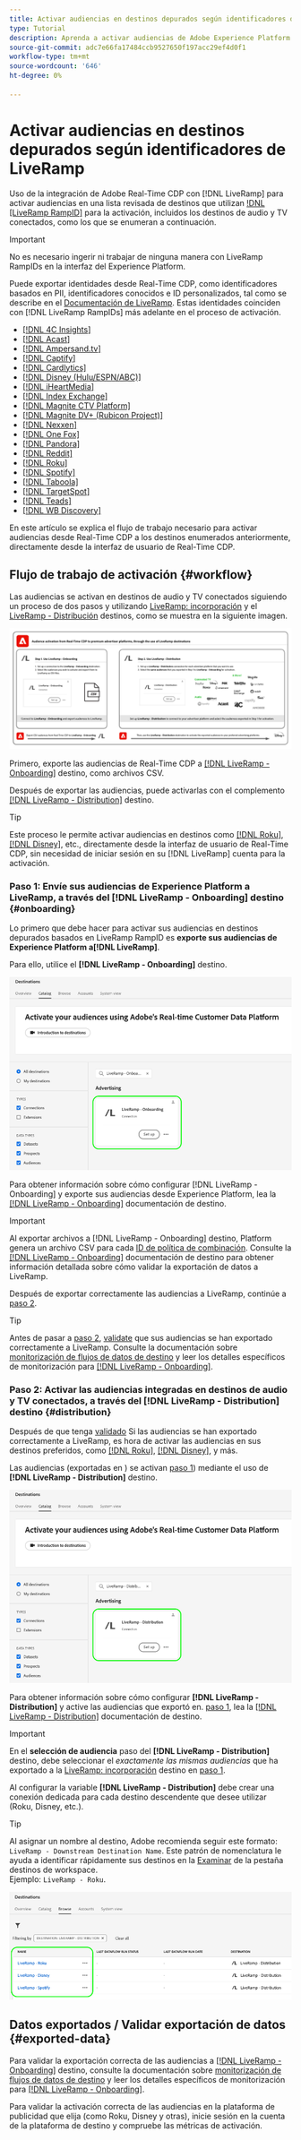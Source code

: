 ```yaml
---
title: Activar audiencias en destinos depurados según identificadores de LiveRamp
type: Tutorial
description: Aprenda a activar audiencias de Adobe Experience Platform en destinos de audio y TV conectados, y otras integraciones mediante LiveRamp RampID.
source-git-commit: adc7e66fa17484ccb9527650f197acc29ef4d0f1
workflow-type: tm+mt
source-wordcount: '646'
ht-degree: 0%

---
```



# Activar audiencias en destinos depurados según identificadores de LiveRamp

Uso de la integración de Adobe Real-Time CDP con [!DNL LiveRamp] para activar audiencias en una lista revisada de destinos que utilizan [!DNL [LiveRamp RampID]](https://docs.liveramp.com/connect/en/interpreting-rampid,-liveramp-s-people-based-identifier.html) para la activación, incluidos los destinos de audio y TV conectados, como los que se enumeran a continuación.

>[!IMPORTANT]
>
>No es necesario ingerir ni trabajar de ninguna manera con LiveRamp RampIDs en la interfaz del Experience Platform.
>
> Puede exportar identidades desde Real-Time CDP, como identificadores basados en PII, identificadores conocidos e ID personalizados, tal como se describe en el [Documentación de LiveRamp](https://docs.liveramp.com/connect/en/identity-and-identifier-terms-and-concepts.html#known-identifiers). Estas identidades coinciden con [!DNL LiveRamp RampIDs] más adelante en el proceso de activación.


* [[!DNL 4C Insights]](#insights)
* [[!DNL Acast]](#acast)
* [[!DNL Ampersand.tv]](#ampersand-tv)
* [[!DNL Captify]](#captify)
* [[!DNL Cardlytics]](#cardlytics)
* [[!DNL Disney (Hulu/ESPN/ABC)]](#disney)
* [[!DNL iHeartMedia]](#iheartmedia)
* [[!DNL Index Exchange]](#index-exchange)
* [[!DNL Magnite CTV Platform]](#magnite)
* [[!DNL Magnite DV+ (Rubicon Project)]](#magnite-dv)
* [[!DNL Nexxen]](#nexxen)
* [[!DNL One Fox]](#fox)
* [[!DNL Pandora]](#pandora)
* [[!DNL Reddit]](#reddit)
* [[!DNL Roku]](#roku)
* [[!DNL Spotify]](#spotify)
* [[!DNL Taboola]](#taboola)
* [[!DNL TargetSpot]](#targetspot)
* [[!DNL Teads]](#teads)
* [[!DNL WB Discovery]](#wb-discovery)

En este artículo se explica el flujo de trabajo necesario para activar audiencias desde Real-Time CDP a los destinos enumerados anteriormente, directamente desde la interfaz de usuario de Real-Time CDP.

## Flujo de trabajo de activación {#workflow}

Las audiencias se activan en destinos de audio y TV conectados siguiendo un proceso de dos pasos y utilizando [LiveRamp: incorporación](../catalog/advertising/liveramp-onboarding.md) y el [LiveRamp - Distribución](../catalog/advertising/liveramp-distribution.md) destinos, como se muestra en la siguiente imagen.

![Diagrama que muestra el flujo de trabajo para activar audiencias desde Real-Time CDP a destinos depurados, a través de LiveRamp.](../assets/ui/activate-curated-destinations-liveramp/workflow-diagram.png)

Primero, exporte las audiencias de Real-Time CDP a [[!DNL LiveRamp - Onboarding]](../catalog/advertising/liveramp-onboarding.md) destino, como archivos CSV.

Después de exportar las audiencias, puede activarlas con el complemento [[!DNL LiveRamp - Distribution]](../catalog/advertising/liveramp-distribution.md) destino.

>[!TIP]
>
>Este proceso le permite activar audiencias en destinos como [[!DNL Roku]](../catalog/advertising/liveramp-distribution.md#roku), [[!DNL Disney]](../catalog/advertising/liveramp-distribution.md#disney), etc., directamente desde la interfaz de usuario de Real-Time CDP, sin necesidad de iniciar sesión en su [!DNL LiveRamp] cuenta para la activación.

### Paso 1: Envíe sus audiencias de Experience Platform a LiveRamp, a través del [!DNL LiveRamp - Onboarding] destino {#onboarding}

Lo primero que debe hacer para activar sus audiencias en destinos depurados basados en LiveRamp RampID es **exporte sus audiencias de Experience Platform a[!DNL LiveRamp]**.

Para ello, utilice el **[!DNL LiveRamp - Onboarding]** destino.

![Imagen de la IU del Experience Platform que muestra la tarjeta de destino LiveRamp - Onboarding](../assets/ui/activate-curated-destinations-liveramp/liveramp-onboarding-catalog.png)

Para obtener información sobre cómo configurar [!DNL LiveRamp - Onboarding] y exporte sus audiencias desde Experience Platform, lea la [[!DNL LiveRamp - Onboarding]](../catalog/advertising/liveramp-onboarding.md) documentación de destino.

>[!IMPORTANT]
>
>Al exportar archivos a [!DNL LiveRamp - Onboarding] destino, Platform genera un archivo CSV para cada [ID de política de combinación](../../profile/merge-policies/overview.md). Consulte la [[!DNL LiveRamp - Onboarding]](../catalog/advertising/liveramp-onboarding.md) documentación de destino para obtener información detallada sobre cómo validar la exportación de datos a LiveRamp.


Después de exportar correctamente las audiencias a LiveRamp, continúe a [paso 2](#distribution).

>[!TIP]
>
>Antes de pasar a [paso 2](#distribution), [validate](../catalog/advertising/liveramp-onboarding.md#exported-data) que sus audiencias se han exportado correctamente a LiveRamp. Consulte la documentación sobre [monitorización de flujos de datos de destino](../../dataflows/ui/monitor-destinations.md#dataflow-runs-for-batch-destinations) y leer los detalles específicos de monitorización para [[!DNL LiveRamp - Onboarding]](../catalog/advertising/liveramp-onboarding.md#exported-data).

### Paso 2: Activar las audiencias integradas en destinos de audio y TV conectados, a través del [!DNL LiveRamp - Distribution] destino {#distribution}

Después de que tenga [validado](../catalog/advertising/liveramp-onboarding.md#exported-data) Si las audiencias se han exportado correctamente a LiveRamp, es hora de activar las audiencias en sus destinos preferidos, como [[!DNL Roku]](../catalog/advertising/liveramp-distribution.md#roku), [[!DNL Disney]](../catalog/advertising/liveramp-distribution.md#disney), y más.

Las audiencias (exportadas en ) se activan [paso 1](#onboarding)) mediante el uso de **[!DNL LiveRamp - Distribution]** destino.

![Imagen de la IU del Experience Platform que muestra la tarjeta de destino LiveRamp - Distribution](../assets/ui/activate-curated-destinations-liveramp/liveramp-distribution-catalog.png)

Para obtener información sobre cómo configurar **[!DNL LiveRamp - Distribution]** y active las audiencias que exportó en. [paso 1](#onboarding), lea la [[!DNL LiveRamp - Distribution]](../catalog/advertising/liveramp-distribution.md) documentación de destino.

>[!IMPORTANT]
>
>En el **selección de audiencia** paso del **[!DNL LiveRamp - Distribution]** destino, debe seleccionar el *exactamente las mismas audiencias* que ha exportado a la [LiveRamp: incorporación](../catalog/advertising/liveramp-onboarding.md) destino en [paso 1](#onboarding).

Al configurar la variable **[!DNL LiveRamp - Distribution]** debe crear una conexión dedicada para cada destino descendente que desee utilizar (Roku, Disney, etc.).

>[!TIP]
>
>Al asignar un nombre al destino, Adobe recomienda seguir este formato: `LiveRamp - Downstream Destination Name`. Este patrón de nomenclatura le ayuda a identificar rápidamente sus destinos en la [Examinar](../ui/destinations-workspace.md#browse) de la pestaña destinos de workspace.
><br>
>Ejemplo: `LiveRamp - Roku`.

![Captura de pantalla de la IU de Platform que muestra varios destinos de LiveRamp.](../assets/ui/activate-curated-destinations-liveramp/liveramp-naming.png)

## Datos exportados / Validar exportación de datos {#exported-data}

Para validar la exportación correcta de las audiencias a [[!DNL LiveRamp - Onboarding]](../catalog/advertising/liveramp-onboarding.md) destino, consulte la documentación sobre [monitorización de flujos de datos de destino](../../dataflows/ui/monitor-destinations.md#dataflow-runs-for-batch-destinations) y leer los detalles específicos de monitorización para [[!DNL LiveRamp - Onboarding]](../catalog/advertising/liveramp-onboarding.md#exported-data).

Para validar la activación correcta de las audiencias en la plataforma de publicidad que elija (como Roku, Disney y otras), inicie sesión en la cuenta de la plataforma de destino y compruebe las métricas de activación.
